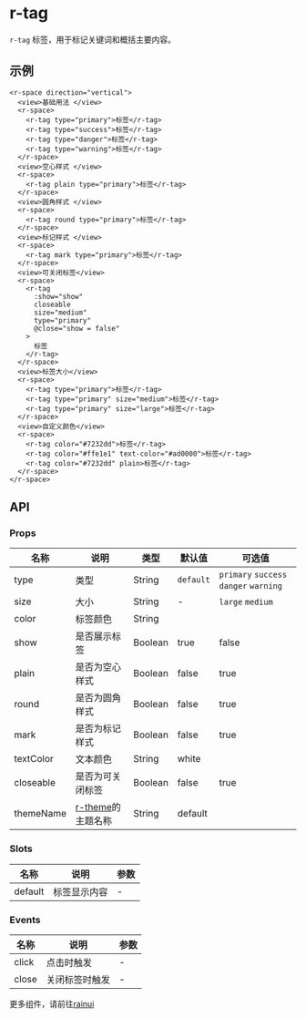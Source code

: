 # r-tag

`r-tag` 标签，用于标记关键词和概括主要内容。

## 示例

```vue
<r-space direction="vertical">
  <view>基础用法 </view>
  <r-space>
    <r-tag type="primary">标签</r-tag>
    <r-tag type="success">标签</r-tag>
    <r-tag type="danger">标签</r-tag>
    <r-tag type="warning">标签</r-tag>
  </r-space>
  <view>空心样式 </view>
  <r-space>
    <r-tag plain type="primary">标签</r-tag>
  </r-space>
  <view>圆角样式 </view>
  <r-space>
    <r-tag round type="primary">标签</r-tag>
  </r-space>
  <view>标记样式 </view>
  <r-space>
    <r-tag mark type="primary">标签</r-tag>
  </r-space>
  <view>可关闭标签</view>
  <r-space>
    <r-tag
      :show="show"
      closeable
      size="medium"
      type="primary"
      @close="show = false"
    >
      标签
    </r-tag>
  </r-space>
  <view>标签大小</view>
  <r-space>
    <r-tag type="primary">标签</r-tag>
    <r-tag type="primary" size="medium">标签</r-tag>
    <r-tag type="primary" size="large">标签</r-tag>
  </r-space>
  <view>自定义颜色</view>
  <r-space>
    <r-tag color="#7232dd">标签</r-tag>
    <r-tag color="#ffe1e1" text-color="#ad0000">标签</r-tag>
    <r-tag color="#7232dd" plain>标签</r-tag>
  </r-space>
</r-space>
```

## API

### Props

| 名称      | 说明                                                           | 类型    | 默认值    | 可选值                                 |
| --------- | -------------------------------------------------------------- | ------- | --------- | -------------------------------------- |
| type      | 类型                                                           | String  | `default` | `primary` `success` `danger` `warning` |
| size      | 大小                                                           | String  | -         | `large` `medium`                       |
| color     | 标签颜色                                                       | String  |           |                                        |
| show      | 是否展示标签                                                   | Boolean | true      | false                                  |
| plain     | 是否为空心样式                                                 | Boolean | false     | true                                   |
| round     | 是否为圆角样式                                                 | Boolean | false     | true                                   |
| mark      | 是否为标记样式                                                 | Boolean | false     | true                                   |
| textColor | 文本颜色                                                       | String  | white     |                                        |
| closeable | 是否为可关闭标签                                               | Boolean | false     | true                                   |
| themeName | [r-theme](https://ext.dcloud.net.cn/plugin?id=18661)的主题名称 | String  | default   |                                        |

### Slots

| 名称    | 说明         | 参数 |
| ------- | ------------ | ---- |
| default | 标签显示内容 | -    |

### Events

| 名称  | 说明           | 参数 |
| ----- | -------------- | ---- |
| click | 点击时触发     | -    |
| close | 关闭标签时触发 | -    |


更多组件，请前往[rainui](https://ext.dcloud.net.cn/plugin?id=19701)